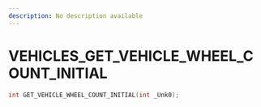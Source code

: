 ```yaml
---
description: No description available 
---
```


# VEHICLES\_GET_VEHICLE_WHEEL_COUNT_INITIAL

```cpp
int GET_VEHICLE_WHEEL_COUNT_INITIAL(int _Unk0);
```